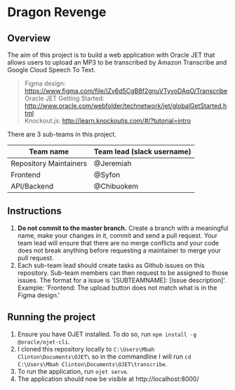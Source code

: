 # Dragon Revenge

## Overview

The aim of this project is to build a web application with Oracle JET that allows users to upload an MP3 to be transcribed by Amazon Transcribe and Google Cloud Speech To Text.

> Figma design: https://www.figma.com/file/IZv6d5CgB8f2gnuVTyyoDAqO/Transcribe
 > <br>
> Oracle JET Getting Started: http://www.oracle.com/webfolder/technetwork/jet/globalGetStarted.html
 > <br>
> Knockout.js: http://learn.knockoutjs.com/#/?tutorial=intro

There are 3 sub-teams in this project.

| Team name              | Team lead (slack username) |
| ---------------------- | -------------------------- |
| Repository Maintainers | @Jeremiah                  |
| Frontend               | @Syfon                     |
| API/Backend            | @Chibuokem                 |

## Instructions

1.  <strong>Do not commit to the master branch.</strong> Create a branch with a meaningful name, make your changes in it, commit and send a pull request. Your team lead will ensure that there are no merge conflicts and your code does not break anything before requesting a maintainer to merge your pull request.
2.  Each sub-team lead should create tasks as Github issues on this repository. Sub-team members can then request to be assigned to those issues. The format for a issue is '[SUBTEAMNAME]: [Issue description]'. Example: 'Frontend: The upload button does not match what is in the Figma design.'

## Running the project

1.  Ensure you have OJET installed. To do so, run `npm install -g @oracle/ojet-cli`.
2.  I cloned this repository locally to `C:\Users\Mbah Clinton\Documents\OJET\` so in the commandline I will run `cd C:\Users\Mbah Clinton\Documents\OJET\transcribe`.
3.  To run the application, run `ojet serve`.
4.  The application should now be visible at http://localhost:8000/
